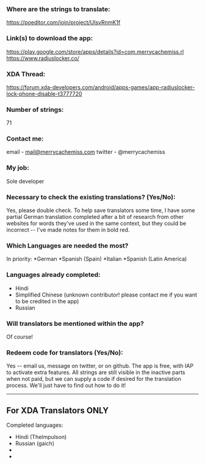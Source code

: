 <!-- Provide a public accessible link, where the translation can be discussed and improved. (paid platforms are not allowed) -->
### Where are the strings to translate:
https://poeditor.com/join/project/UIsvRnmK1f

### Link(s) to download the app:
https://play.google.com/store/apps/details?id=com.merrycachemiss.rl
https://www.radiuslocker.co/

<!-- Optional -->
### XDA Thread:
https://forum.xda-developers.com/android/apps-games/app-radiuslocker-lock-phone-disable-t3777720

### Number of strings:
71

<!-- Provide an email address, your account on social networks...-->
### Contact me:
email - mail@merrycachemiss.com
twitter - @merrycachemiss

<!-- Tell us if you are the main developer, community manager, designer,...-->
### My job:
Sole developer

<!-- If you only want to receive translations for untranslated strings only -->
### Necessary to check the existing translations? (Yes/No):
Yes, please double check. To help save translators some time, I have some partial German translation completed after a bit of research from other websites for words they've used in the same context, but they could be incorrect -- I've made notes for them in bold red.

<!-- Optional -->
### Which Languages are needed the most?
In priority:
*German
*Spanish (Spain)
*Italian
*Spanish (Latin America)

### Languages already completed:
* Hindi
* Simplified Chinese (unknown contributor! please contact me if you want to be credited in the app)
* Russian

<!-- Credits are always appreciated -->
### Will translators be mentioned within the app?
Of course!

<!-- Some developers offer redeem codes to thank translators and/or to help them to translate strings that are specific to PRO features. Please explain how to request one -->
### Redeem code for translators (Yes/No):
Yes -- email us, message on twitter, or on github. The app is free, with IAP to activate extra features. All strings are still visible in the inactive parts when not paid, but we can supply a code if desired for the translation process. We'll just have to find out how to do it!

***

## For XDA Translators ONLY
Completed languages:
<!-- Add your XDA username next to your language(s) -->
* Hindi (TheImpulson)
* Russian (gaich)
*
*

